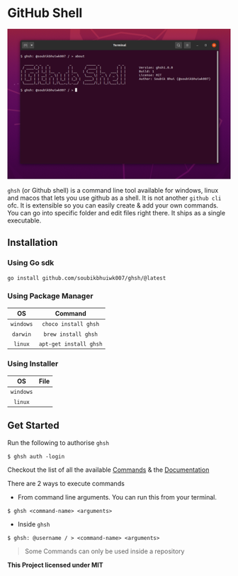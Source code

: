 # GitHub Shell

<img alt="about" src="docs/images/about.png">

`ghsh` (or Github shell) is a command line tool available for windows, linux and macos that lets you use github as a shell. It is not another `github cli` ofc. It is extensible so you can easily create & add your own commands. You can go into specific folder and edit files right there. It ships as a single executable.

## Installation

### Using Go sdk

```shell
go install github.com/soubikbhuiwk007/ghsh/@latest
```

### Using Package Manager

|OS|Command|
|:-:|:----:|
|`windows`|`choco install ghsh`||
|`darwin`|`brew install ghsh`||
|`linux`|`apt-get install ghsh`||

### Using Installer
|OS|File|
|:-:|:--:|
|`windows`||
|`linux`||

## Get Started
Run the following to authorise `ghsh`
```shell
$ ghsh auth -login
```

Checkout the list of all the available [Commands](docs/COMMANDS.md) & the [Documentation](docs/README.md)

There are 2 ways to execute commands

* From command line arguments. You can run this from your terminal.

```shell
$ ghsh <command-name> <arguments>
```

* Inside `ghsh`

```
$ ghsh: @username / > <command-name> <arguments>
```

> Some Commands can only be used inside a repository

**This Project licensed under MIT**
